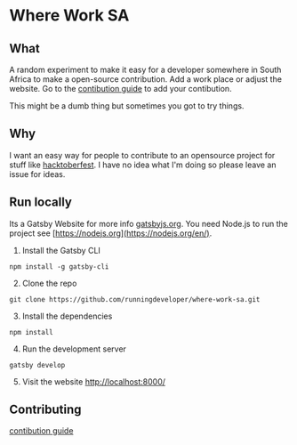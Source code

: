 # Where Work SA

## What

A random experiment to make it easy for a developer somewhere in South Africa to make a open-source contribution. Add a work place or adjust the website. Go to the [contibution guide](https://github.com/runningdeveloper/where-work-sa/blob/master/CONTRIBUTING.md) to add your contibution. 

This might be a dumb thing but sometimes you got to try things.

## Why

I want an easy way for people to contribute to an opensource project for stuff like [hacktoberfest](https://hacktoberfest.digitalocean.com). I have no idea what I'm doing so please leave an issue for ideas.

## Run locally

Its a Gatsby Website for more info [gatsbyjs.org](https://www.gatsbyjs.org). You need Node.js to run the project see [https://nodejs.org](https://nodejs.org/en/).

1. Install the Gatsby CLI
```
npm install -g gatsby-cli
```
2. Clone the repo
```
git clone https://github.com/runningdeveloper/where-work-sa.git
```
3. Install the dependencies
```
npm install
```
4. Run the development server
```
gatsby develop
```
5. Visit the website [http://localhost:8000/](http://localhost:8000/)

## Contributing

[contibution guide](https://github.com/runningdeveloper/where-work-sa/blob/master/CONTRIBUTING.md)
